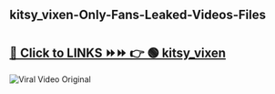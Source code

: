 
 ## kitsy_vixen-Only-Fans-Leaked-Videos-Files

# <h2><a href="https://mediaupload.pro?kitsy_vixen">🔗 Click to LINKS ⏩⏩ 👉 🟢 kitsy_vixen </a></h2>

<a href="https://mediaupload.pro?kitsy_vixen" rel="nofollow" data-target="animated-image.originalLink"><img src="https://i.ibb.co.com/xMMVF88/686577567.gif" alt="Viral Video Original" style="max-width: 100%; display: inline-block;" data-target="animated-image.originalImage"></a>